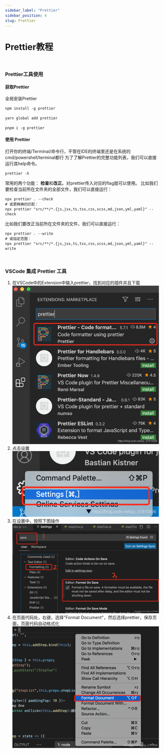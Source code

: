 ```yaml
---
sidebar_label: "Prettier"
sidebar_position: 4
slug: Prettier
---
```


# Prettier教程

<br/>

### Prettier工具使用
#### 获取Prettier
全局安装Prettier
```
npm install -g prettier

yarn global add prettier

pnpm i -g prettier
```

#### 使用 Prettier
打开你的终端/Terminal/命令行，不管在IDE的终端里还是在系统的cmd/powershell/terminal都行
为了了解Prettier的完整功能列表，我们可以直接运行其help命令。
```
prettier -h
```
常用的两个功能： <b>检查</b>和<b>改正</b>。对prettier传入对应的flag就可以使用。
比如我们要检查当前所在文件夹的全部文件，我们可以直接运行：
```
npx prettier . --check
# 或更精确的匹配：
npx prettier "src/**/*.{js,jsx,ts,tsx,css,scss,md,json,yml,yaml}" --check
```

比如我们要改正当前所在文件夹的文件，我们可以直接运行：
```
npx prettier . --write
# 或指定范围：
npx prettier "src/**/*.{js,jsx,ts,tsx,css,scss,md,json,yml,yaml}" --write
```

<br/>

### VSCode 集成 Prettier 工具
1. 在VSCode中的Extension中输入prettier，找到对应的插件并且下载<br/>
   ![prettier_image1.png](../../../src/image/prettier_image1.png)
2. 点击设置<br/>
   ![prettier_image2.png](../../../src/image/prettier_image2.png)
3. 在设置中，按照下图操作<br/>
   ![prettier_image3.png](../../../src/image/prettier_image3.png)
4. 在页面代码处，右键，选择"Format Document"，然后选择prettier，保存页面，页面代码自动格式化<br/>
   ![prettier_image4.png](../../../src/image/prettier_image4.png)
